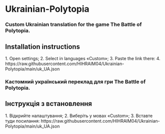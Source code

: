 # Ukrainian-Polytopia
<h3 align="left">Custom Ukrainian translation for the game The Battle of Polytopia.</h3>
<h2 align="left">Installation instructions</h2>
1. Open settings;
2. Select in languages «Сustom»;
3. Paste the link there:
4. https://raw.githubusercontent.com/HIHRAIM04/Ukrainian-Polytopia/main/uk_UA.json

<h3 align="left">Кастомний український переклад для гри The Battle of Polytopia.</h3>
<h2 align="left">Інструкція з встановлення</h2>
1. Відкрийте налаштування;
2. Виберіть у мовах «Custom»;
3. Вставте туди посилання:
https://raw.githubusercontent.com/HIHRAIM04/Ukrainian-Polytopia/main/uk_UA.json
